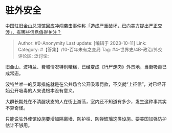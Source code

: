 # 驻外安全
[中国驻旧金山总领馆回应冲闯袭击事件称「造成严重破坏，已向美方提出严正交涉」，有哪些信息值得关注？](https://www.zhihu.com/question/625419345/answer/3243934835)

> Author: #0-Anonymity
> Last update: [编辑于 2023-10-11]
> Link:
> Category: #【答集】/10-百年未有之变局 
> Tag: #4-世界史/4B-政治/外交 
> 评论区:
> 泛讨论:

旧金山、波特兰、费城情况特别糟糕，已经变成《行尸走肉》外景地，当街吸毒已成常态。

波特兰唯一的反毒措施就是在公共场合公开吸毒罚款，不交就“上征信”，对已经开始公开吸毒的人来说根本没有意义。

大群长期处在不清醒状态的人在街上游荡，室内还不知道有多少，发生这种事其实不算奇怪。

只能说驻外使馆设施要增加隔离墙、防护栏、防弹玻璃这类设施。要美国加强防护估计不够用。